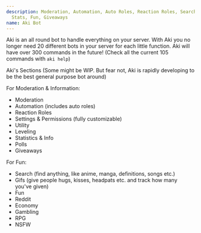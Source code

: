 ```yaml
---
description: Moderation, Automation, Auto Roles, Reaction Roles, Search Anything, Memes,
  Stats, Fun, Giveaways
name: Aki Bot
---
```


Aki is an all round bot to handle everything on your server. With Aki you no longer need 20 different bots in your server for each little function. Aki will have over 300 commands in the future! (Check all the current 105 commands with `aki help`)

Aki's Sections (Some might be WIP. But fear not, Aki is rapidly developing to be the best general purpose bot around)

For Moderation & Information:
- Moderation
- Automation (includes auto roles)
- Reaction Roles 
- Settings & Permissions (fully customizable)
- Utility
- Leveling
- Statistics & Info
- Polls
- Giveaways

For Fun:
- Search (find anything, like anime, manga, definitions, songs etc.)
- Gifs (give people hugs, kisses, headpats etc. and track how many you've given)
- Fun 
- Reddit 
- Economy
- Gambling
- RPG
- NSFW
